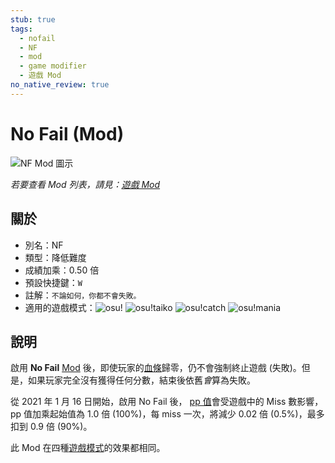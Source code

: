 ```yaml
---
stub: true
tags:
  - nofail
  - NF
  - mod
  - game modifier
  - 遊戲 Mod
no_native_review: true
---
```


# No Fail (Mod)

![NF Mod 圖示](/wiki/shared/mods/NF.png "No Fail (NF) Mod 圖示")

*若要查看 Mod 列表，請見：[遊戲 Mod](/wiki/Game_modifier)*

## 關於

- 別名：NF
- 類型：降低難度
- 成績加乘：0.50 倍
- 預設快捷鍵：`W`
- 註解：`不論如何，你都不會失敗。`
- 適用的遊戲模式：![][osu!] ![][osu!taiko] ![][osu!catch] ![][osu!mania]

## 說明

啟用 **No Fail** [Mod](/wiki/Game_modifier) 後，即使玩家的[血條](/wiki/Client/Interface/Health_bar)歸零，仍不會強制終止遊戲 (失敗)。但是，如果玩家完全沒有獲得任何分數，結束後依舊*會*算為失敗。

從 2021 年 1 月 16 日開始，啟用 No Fail 後， [pp 值](/wiki/Performance_points)會受遊戲中的 Miss 數影響，pp 值加乘起始值為 1.0 倍 (100%)，每 miss 一次，將減少 0.02 倍 (0.5%)，最多扣到 0.9 倍 (90%)。

此 Mod 在四種[遊戲模式](/wiki/Game_mode)的效果都相同。

[osu!]: /wiki/shared/mode/osu.png "osu!"
[osu!taiko]: /wiki/shared/mode/taiko.png "osu!taiko"
[osu!catch]: /wiki/shared/mode/catch.png "osu!catch"
[osu!mania]: /wiki/shared/mode/mania.png "osu!mania"
